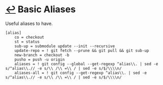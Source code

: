 # [:leftwards_arrow_with_hook:](../README.md) Basic Aliases

Useful aliases to have.

```config
[alias]
    co = checkout
    st = status
    sub-up = submodule update --init --recursive
    update-repo = ! git fetch --prune && git pull && git sub-up
    new-branch = checkout -b
    pusho = push -u origin
    aliases = ! git config --global --get-regexp ^alias\\. | sed -e s/^alias\\.// -e s/\\ /\\ =\\ / | sed -e s/$/\\\\n/
    aliases-all = ! git config --get-regexp ^alias\\. | sed -e s/^alias\\.// -e s/\\ /\\ =\\ / | sed -e s/$/\\\\n/
```